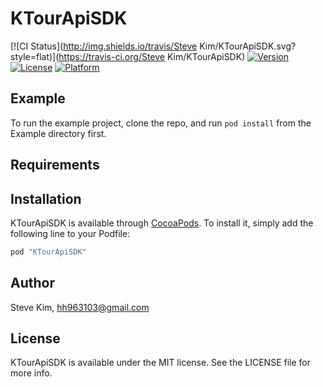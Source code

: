 # KTourApiSDK

[![CI Status](http://img.shields.io/travis/Steve Kim/KTourApiSDK.svg?style=flat)](https://travis-ci.org/Steve Kim/KTourApiSDK)
[![Version](https://img.shields.io/cocoapods/v/KTourApiSDK.svg?style=flat)](http://cocoapods.org/pods/KTourApiSDK)
[![License](https://img.shields.io/cocoapods/l/KTourApiSDK.svg?style=flat)](http://cocoapods.org/pods/KTourApiSDK)
[![Platform](https://img.shields.io/cocoapods/p/KTourApiSDK.svg?style=flat)](http://cocoapods.org/pods/KTourApiSDK)

## Example

To run the example project, clone the repo, and run `pod install` from the Example directory first.

## Requirements

## Installation

KTourApiSDK is available through [CocoaPods](http://cocoapods.org). To install
it, simply add the following line to your Podfile:

```ruby
pod "KTourApiSDK"
```

## Author

Steve Kim, hh963103@gmail.com

## License

KTourApiSDK is available under the MIT license. See the LICENSE file for more info.

